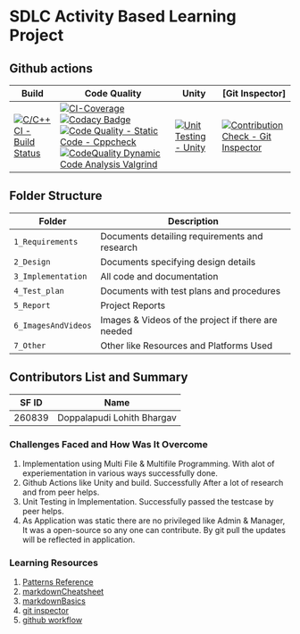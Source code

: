 # SDLC Activity Based Learning Project

## Github actions
Build | Code Quality | Unity | [Git Inspector]
------|----------|-------|--------------
[![C/C++ CI - Build Status](https://github.com/lohithbhargav/Mini_Project_LTTS/actions/workflows/c-cpp.yml/badge.svg)](https://github.com/lohithbhargav/Mini_Project_LTTS/actions/workflows/c-cpp.yml)|[![CI-Coverage](https://github.com/lohithbhargav/Mini_Project_LTTS/actions/workflows/gcov.yml/badge.svg)](https://github.com/lohithbhargav/Mini_Project_LTTS/actions/workflows/gcov.yml)[![Codacy Badge](https://app.codacy.com/project/badge/Grade/2216fde6599044959ec1d33f1cd00fed)](https://www.codacy.com/gh/lohithbhargav/Mini_Project_LTTS/dashboard?utm_source=github.com&amp;utm_medium=referral&amp;utm_content=lohithbhargav/Mini_Project_LTTS&amp;utm_campaign=Badge_Grade)[![Code Quality - Static Code - Cppcheck](https://github.com/lohithbhargav/Mini_Project_LTTS/actions/workflows/cppcheck.yml/badge.svg)](https://github.com/lohithbhargav/Mini_Project_LTTS/actions/workflows/cppcheck.yml)[![CodeQuality Dynamic Code Analysis Valgrind](https://github.com/lohithbhargav/Mini_Project_LTTS/actions/workflows/code_quality_dyanamic.yml/badge.svg)](https://github.com/lohithbhargav/Mini_Project_LTTS/actions/workflows/code_quality_dyanamic.yml)|[![Unit Testing - Unity](https://github.com/lohithbhargav/Mini_Project_LTTS/actions/workflows/unity.yml/badge.svg)](https://github.com/lohithbhargav/Mini_Project_LTTS/actions/workflows/unity.yml)|[![Contribution Check - Git Inspector](https://github.com/lohithbhargav/Mini_Project_LTTS/actions/workflows/gitinspector.yml/badge.svg)](https://github.com/lohithbhargav/Mini_Project_LTTS/actions/workflows/gitinspector.yml)



<!--lint disable no-duplicate-headings-->
## Folder Structure
Folder             | Description
-------------------| -----------------------------------------
`1_Requirements`   | Documents detailing requirements and research
`2_Design`         | Documents specifying design details
`3_Implementation` | All code and documentation
`4_Test_plan`      | Documents with test plans and procedures
`5_Report`         | Project Reports
`6_ImagesAndVideos`| Images & Videos of the project if there are needed
`7_Other`          | Other like Resources and Platforms Used  

<!--lint disable no-duplicate-headings-->
## Contributors List and Summary

SF ID  |  Name   
-------|---------
260839 | Doppalapudi Lohith Bhargav     

<!--lint disable no-duplicate-headings-->
### Challenges Faced and How Was It Overcome
1. Implementation using Multi File & Multifile Programming. With alot of experiementation in various ways successfully done.
2. Github Actions like Unity and build. Successfully After a lot of research and from peer helps.
3. Unit Testing in Implementation. Successfully passed the testcase by peer helps.
4. As Application was static there are no privileged like Admin & Manager, It was a open-source so any one can contribute. By git pull the updates will be reflected in application.

<!--lint disable no-duplicate-headings-->
### Learning Resources
1. [Patterns Reference](https://www.javatpoint.com/star-program-in-c)
2. [markdownCheatsheet](https://github.com/adam-p/markdown-here/wiki/Markdown-Cheatsheet)
3. [markdownBasics](https://guides.github.com/features/mastering-markdown/)
4. [git inspector](https://github.com/ejwa/gitinspector.git)
5. [github workflow](https://docs.github.com/en/actions/learn-github-action) 


